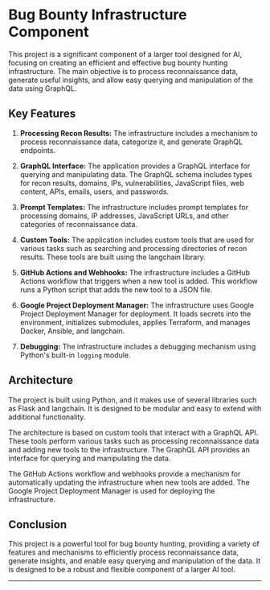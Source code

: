# Bug Bounty Infrastructure Component

This project is a significant component of a larger tool designed for AI, focusing on creating an efficient and effective bug bounty hunting infrastructure. The main objective is to process reconnaissance data, generate useful insights, and allow easy querying and manipulation of the data using GraphQL.

## Key Features

1. **Processing Recon Results:** The infrastructure includes a mechanism to process reconnaissance data, categorize it, and generate GraphQL endpoints.

2. **GraphQL Interface:** The application provides a GraphQL interface for querying and manipulating data. The GraphQL schema includes types for recon results, domains, IPs, vulnerabilities, JavaScript files, web content, APIs, emails, users, and passwords.

3. **Prompt Templates:** The infrastructure includes prompt templates for processing domains, IP addresses, JavaScript URLs, and other categories of reconnaissance data.

4. **Custom Tools:** The application includes custom tools that are used for various tasks such as searching and processing directories of recon results. These tools are built using the langchain library.

5. **GitHub Actions and Webhooks:** The infrastructure includes a GitHub Actions workflow that triggers when a new tool is added. This workflow runs a Python script that adds the new tool to a JSON file.

6. **Google Project Deployment Manager:** The infrastructure uses Google Project Deployment Manager for deployment. It loads secrets into the environment, initializes submodules, applies Terraform, and manages Docker, Ansible, and langchain.

7. **Debugging:** The infrastructure includes a debugging mechanism using Python's built-in `logging` module.

## Architecture

The project is built using Python, and it makes use of several libraries such as Flask and langchain. It is designed to be modular and easy to extend with additional functionality.

The architecture is based on custom tools that interact with a GraphQL API. These tools perform various tasks such as processing reconnaissance data and adding new tools to the infrastructure. The GraphQL API provides an interface for querying and manipulating the data.

The GitHub Actions workflow and webhooks provide a mechanism for automatically updating the infrastructure when new tools are added. The Google Project Deployment Manager is used for deploying the infrastructure.

## Conclusion

This project is a powerful tool for bug bounty hunting, providing a variety of features and mechanisms to efficiently process reconnaissance data, generate insights, and enable easy querying and manipulation of the data. It is designed to be a robust and flexible component of a larger AI tool.

---
